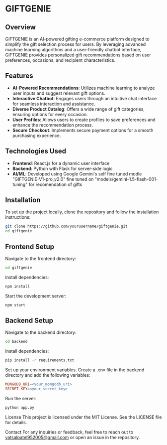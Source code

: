 # GIFTGENIE

## Overview
GIFTGENIE is an AI-powered gifting e-commerce platform designed to simplify the gift selection process for users. By leveraging advanced machine learning algorithms and a user-friendly chatbot interface, GIFTGENIE provides personalized gift recommendations based on user preferences, occasions, and recipient characteristics.

## Features
- **AI-Powered Recommendations**: Utilizes machine learning to analyze user inputs and suggest relevant gift options.
- **Interactive Chatbot**: Engages users through an intuitive chat interface for seamless interaction and assistance.
- **Diverse Product Catalog**: Offers a wide range of gift categories, ensuring options for every occasion.
- **User Profiles**: Allows users to create profiles to save preferences and enhance the recommendation process.
- **Secure Checkout**: Implements secure payment options for a smooth purchasing experience.

## Technologies Used
- **Frontend**: React.js for a dynamic user interface
- **Backend**: Python with Flask for server-side logic
- **AI/ML**: Developed using Google Gemini's self fine tuned modle "GIFTGENIE-V1-pro_v2.0" fine tuned on "models/gemini-1.5-flash-001-tuning" for recomendation of gifts

## Installation
To set up the project locally, clone the repository and follow the installation instructions:

```bash
git clone https://github.com/yourusername/giftgenie.git
cd giftgenie
```
## Frontend Setup
Navigate to the frontend directory:
```bash
cd giftgenie
```
Install dependencies:
```bash
npm install
```
Start the development server:
```bash
npm start
```
## Backend Setup

Navigate to the backend directory:
```bash
cd backend
```
Install dependencies:
```bash
pip install -r requirements.txt
```
Set up your environment variables. Create a .env file in the backend directory and add the following variables:
```makefile
MONGODB_URI=<your_mongodb_uri>
SECRET_KEY=<your_secret_key>
```
Run the server:
```bash
python app.py
```
License
This project is licensed under the MIT License. See the LICENSE file for details.

Contact
For any inquiries or feedback, feel free to reach out to vatsalpatel952005@gmail.com or open an issue in the repository.
